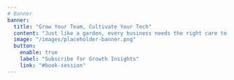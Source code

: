 ```yaml
---
# Banner
banner:
  title: "Grow Your Team, Cultivate Your Tech"
  content: "Just like a garden, every business needs the right care to thrive. I help founders and engineering teams scale efficiently—nurturing both the people and the systems that power success. Ready to plant the seeds for sustainable growth?"
  image: "/images/placeholder-banner.png"
  button:
    enable: true
    label: "Subscribe for Growth Insights"
    link: "#book-session"
---
```

